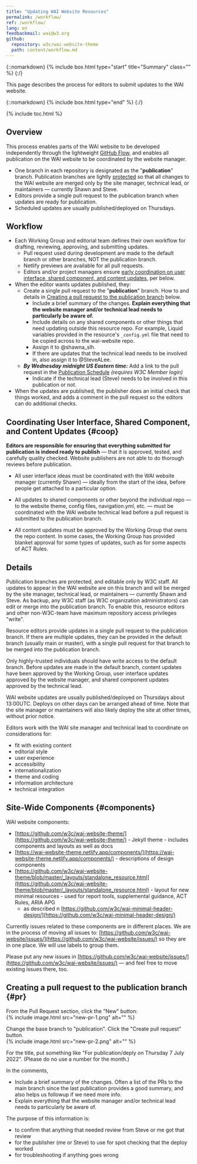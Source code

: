 ```yaml
---
title: "Updating WAI Website Resources"
permalink: /workflow/
ref: /workflow/
lang: en
feedbackmail: wai@w3.org
github:
  repository: w3c/wai-website-theme
  path: content/workflow.md
---
```


{::nomarkdown}
{% include box.html type="start" title="Summary" class="" %}
{:/}

This page describes the process for editors to submit updates to the WAI website.

{::nomarkdown}
{% include box.html type="end" %}
{:/}

{% include toc.html %}

## Overview

This process enables parts of the WAI website to be developed independently through the lightweight [GitHub Flow](https://docs.github.com/en/get-started/quickstart/github-flow), and enables all publication on the WAI website to be coordinated by the website manager.

* One branch in each repository is designated as the "**publication**" branch. Publication branches are lightly [protected](https://docs.github.com/en/repositories/configuring-branches-and-merges-in-your-repository/defining-the-mergeability-of-pull-requests/about-protected-branches) so that all changes to the WAI website are merged only by the site manager, technical lead, or maintainers &mdash; currently Shawn and Steve.
* Editors provide a single pull request to the publication branch when updates are ready for publication.
* Scheduled updates are usually published/deployed on Thursdays.

## Workflow

* Each Working Group and editorial team defines their own workflow for drafting, reviewing, approving, and submitting updates.
  * Pull request used during development  are made to the default branch or other branches, NOT the publication branch.
  * Netlify previews are available for all pull requests.
  * Editors and/or project managers ensure [early coordination on user interface, shared component, and content updates](#coop), per below.
* When the editor wants updates published, they:
  * Create a single pull request to the "**publication**" branch. How to and details in [Creating a pull request to the publication branch](#pr) below.
    * Include a brief summary of the changes. **Explain everything that the website manager and/or technical lead needs to particularly be aware of.**
    * Include details on any shared components or other things that need updating outside this resource repo. For example,  Liquid variables provided in the resource's `_config.yml` file that need to be copied across to the wai-website repo.
    * Assign it to @shawna_slh.
    * If there are updates that the technical lead needs to be involved in, also assign it to @SteveALee.
  * _**By Wednesday midnight US Eastern time:**_ Add a link to the pull request in the [Publication Schedule](https://www.w3.org/wiki/WAI_Website_Publication_Schedule) _(requires W3C Member login)_
    * Indicate if the technical lead (Steve) needs to be involved in this publication or not.
* When the updates are published, the publisher does an initial check that things worked, and adds a comment in the pull request so the editors can do additional checks.

## Coordinating User Interface, Shared Component, and Content Updates {#coop}

**Editors are responsible for ensuring that everything submitted for publication is indeed ready to publish** &mdash; that it is approved, tested, and carefully quality checked. Website publishers are not able to do thorough reviews before publication.

* All user interface ideas must be coordinated with the WAI website manager (currently Shawn) &mdash; ideally from the start of the idea, before people get attached to a particular option.

* All updates to shared components or other beyond the individual repo &mdash; to the website theme, config files, navigation.yml, etc. &mdash; must be coordinated with the WAI website technical lead before a pull request is submitted to the publication branch.

* All content updates must be approved by the Working Group that owns the repo content. In some cases, the Working Group has provided blanket approval for some types of updates, such as for some aspects of ACT Rules.

## Details

Publication branches are protected, and editable only by W3C staff. All updates to appear in the WAI website are on this branch and will be merged by the site manager, technical lead, or maintainers &mdash; currently Shawn and Steve. As backup, any W3C staff (as W3C organization administrators) can edit or merge into the publication branch. To enable this, resource editors and other non-W3C-team have maximum repository access privileges "write".

Resource editors provide updates in a single pull request to the publication branch. If there are multiple updates, they can be provided in the default branch (usually main or master), with a single pull request for that branch to be merged into the publication branch.

Only highly-trusted individuals should have write access to the default branch. Before updates are made in the default branch, content updates have been approved by the Working Group, user interface updates approved by the website manager, and shared component updates approved by the technical lead.

WAI website updates are usually published/deployed on Thursdays about 13:00UTC. Deploys on other days can be arranged ahead of time. Note that the site manager or maintainers will also likely deploy the site at other times, without prior notice.

Editors work with the WAI site manager and technical lead to coordinate on considerations for:

* fit with existing content
* editorial style
* user experience
* accessibility
* internationalization
* theme and coding
* information architecture
* technical integration

## Site-Wide Components {#components}

WAI website components:

* [https://github.com/w3c/wai-website-theme/](https://github.com/w3c/wai-website-theme/) - Jekyll theme - includes components and layouts as well as docs
* [https://wai-website-theme.netlify.app/components/](https://wai-website-theme.netlify.app/components/) - descriptions of design components
* [https://github.com/w3c/wai-website-theme/blob/master/_layouts/standalone_resource.html](https://github.com/w3c/wai-website-theme/blob/master/_layouts/standalone_resource.html) - layout for new minimal resources - used for report tools, supplemental guidance, ACT Rules, ARIA APG
  * as described n [https://github.com/w3c/wai-minimal-header-design/](https://github.com/w3c/wai-minimal-header-design/)

Currently issues related to these components are in different places. We are in the process of moving all issues to: [https://github.com/w3c/wai-website/issues/](https://github.com/w3c/wai-website/issues/) so they are in one place. We will use labels to group them.

Please put any new issues in [https://github.com/w3c/wai-website/issues/](https://github.com/w3c/wai-website/issues/) &mdash; and feel free to move existing issues there, too.

## Creating a pull request to the publication branch {#pr}

From the Pull Request section, click the "New" button:<br>
{% include image.html src="new-pr-1.png" alt="" %}

Change the base branch to "publication". Click the "Create pull request" button.<br>
{% include image.html src="new-pr-2.png" alt="" %}

For the title, put something like "For publication/deply on Thursday 7 July 2022". (Please do no use a number for the month.)

In the comments,
* Include a brief summary of the changes. Often a list of the PRs to the main branch since the last publication provides a good summary, and also helps us followup if we need more info.
* Explain everything that the website manager and/or technical lead needs to particularly be aware of.

The purpose of this information is:
* to confirm that anything that needed review from Steve or me got that review
* for the publisher (me or Steve) to use for spot checking that the deploy worked
* for troubleshooting if anything goes wrong
